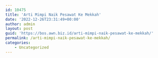 ```yaml
---
id: 10475
title: 'Arti Mimpi Naik Pesawat Ke Mekkah'
date: '2022-12-26T23:31:49+00:00'
author: admin
layout: post
guid: 'https://bos.awn.biz.id/arti-mimpi-naik-pesawat-ke-mekkah/'
permalink: /arti-mimpi-naik-pesawat-ke-mekkah/
categories:
    - Uncategorized
---
```



